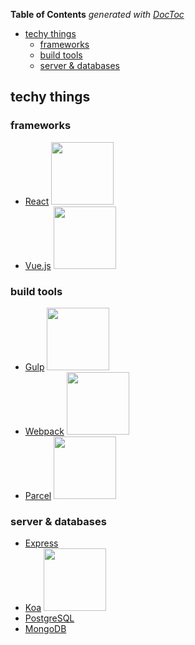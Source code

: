 <!-- START doctoc generated TOC please keep comment here to allow auto update -->
<!-- DON'T EDIT THIS SECTION, INSTEAD RE-RUN doctoc TO UPDATE -->

**Table of Contents** _generated with [DocToc](https://github.com/thlorenz/doctoc)_

- [techy things](#techy-things)
  - [frameworks](#frameworks)
  - [build tools](#build-tools)
  - [server & databases](#server--databases)

<!-- END doctoc generated TOC please keep comment here to allow auto update -->

## techy things

### frameworks

- [React](https://reactjs.org/)
  <img src="/assets/icons/©react.svg" width="100" />
- [Vue.js](https://vuejs.org/)
  <img src="/assets/icons/©vuejs.svg" width="100" />

### build tools

- [Gulp](https://gulpjs.com)
  <img src="/assets/icons/©gulp.svg" width="100" />
- [Webpack](https://webpack.js.org)
  <img src="/assets/icons/©webpack.svg" width="100" />
- [Parcel](https://parceljs.org)
  <img src="/assets/icons/©parcel.svg" width="100" />

### server & databases

- [Express](https://expressjs.com/)
- [Koa](https://koajs.com/)
  <img src="/assets/icons/©koa.svg" width="100" />
- [PostgreSQL]()
- [MongoDB]()
